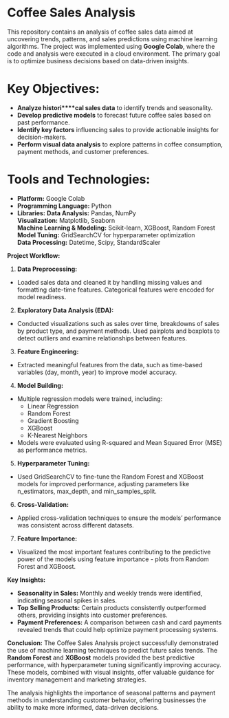 # Coffee Sales Analysis
This repository contains an analysis of coffee sales data aimed at uncovering trends, patterns, and sales predictions using machine learning algorithms. The project was implemented using **Google Colab**, where the code and analysis were executed in a cloud environment. The primary goal is to optimize business decisions based on data-driven insights.

# Key Objectives:
-  **Analyze histori****cal sales data** to identify trends and seasonality.
-  **Develop predictive models** to forecast future coffee sales based on past performance.
-  **Identify key factors** influencing sales to provide actionable insights for decision-makers.
- **Perform visual data analysis** to explore patterns in coffee consumption, payment methods, and customer preferences.

# Tools and Technologies:
- **Platform:** Google Colab <br>
- **Programming Language:** Python <br>
- **Libraries:**
    **Data Analysis:** Pandas, NumPy <br>
    **Visualization:** Matplotlib, Seaborn <br>
    **Machine Learning & Modeling:** Scikit-learn, XGBoost, Random Forest <br>
    **Model Tuning:** GridSearchCV for hyperparameter optimization <br>
    **Data Processing:** Datetime, Scipy, StandardScaler <br>

**Project Workflow:**
1.  **Data Preprocessing:**
- Loaded sales data and cleaned it by handling missing values and formatting date-time features.
Categorical features were encoded for model readiness.

2. **Exploratory Data Analysis (EDA):**
- Conducted visualizations such as sales over time, breakdowns of sales by product type, and payment methods.
Used pairplots and boxplots to detect outliers and examine relationships between features.

3. **Feature Engineering:**
- Extracted meaningful features from the data, such as time-based variables (day, month, year) to improve model accuracy.

4. **Model Building:**
- Multiple regression models were trained, including:
    - Linear Regression
    - Random Forest
    - Gradient Boosting
    - XGBoost
    - K-Nearest Neighbors
- Models were evaluated using R-squared and Mean Squared Error (MSE) as performance metrics.

5. **Hyperparameter Tuning:**
- Used GridSearchCV to fine-tune the Random Forest and XGBoost models for improved performance, adjusting parameters like n_estimators, max_depth, and min_samples_split.

6. **Cross-Validation:**
- Applied cross-validation techniques to ensure the models’ performance was consistent across different datasets.

7. **Feature Importance:**
- Visualized the most important features contributing to the predictive power of the models using feature importance  - plots from Random Forest and XGBoost.

**Key Insights:**
- **Seasonality in Sales:** Monthly and weekly trends were identified, indicating seasonal spikes in sales.
- **Top Selling Products:** Certain products consistently outperformed others, providing insights into customer preferences. 
- **Payment Preferences:** A comparison between cash and card payments revealed trends that could help optimize payment processing systems.

**Conclusion:**
The Coffee Sales Analysis project successfully demonstrated the use of machine learning techniques to predict future sales trends. The **Random Forest** and **XGBoost** models provided the best predictive performance, with hyperparameter tuning significantly improving accuracy. These models, combined with visual insights, offer valuable guidance for inventory management and marketing strategies.

The analysis highlights the importance of seasonal patterns and payment methods in understanding customer behavior, offering businesses the ability to make more informed, data-driven decisions.

